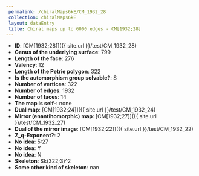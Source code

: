 ```yaml
--- 
 permalink: /chiralMaps6kE/CM_1932_28 
 collection: chiralMaps6kE
 layout: dataEntry
 title: Chiral maps up to 6000 edges - CM[1932;28]
---
```


- **ID**: [CM[1932;28]]({{ site.url }}/test/CM_1932_28)
- **Genus of the underlying surface**: 799
- **Length of the face**: 276
- **Valency**: 12
- **Length of the Petrie polygon**: 322
- **Is the automorphism group solvable?**: S
- **Number of vertices**: 322
- **Number of edges**: 1932
- **Number of faces**: 14
- **The map is self-**: none
- **Dual map**: [CM[1932;24]]({{ site.url }}/test/CM_1932_24)
- **Mirror (enantihomorphic) map**: [CM[1932;27]]({{ site.url }}/test/CM_1932_27)
- **Dual of the mirror image**: [CM[1932;22]]({{ site.url }}/test/CM_1932_22)
- **Z_q-Exponent?**: 2
- **No idea**:  5:27
- **No idea**: Y
- **No idea**: N
- **Skeleton**: Sk(322;3)^2
- **Some other kind of skeleton**: nan
